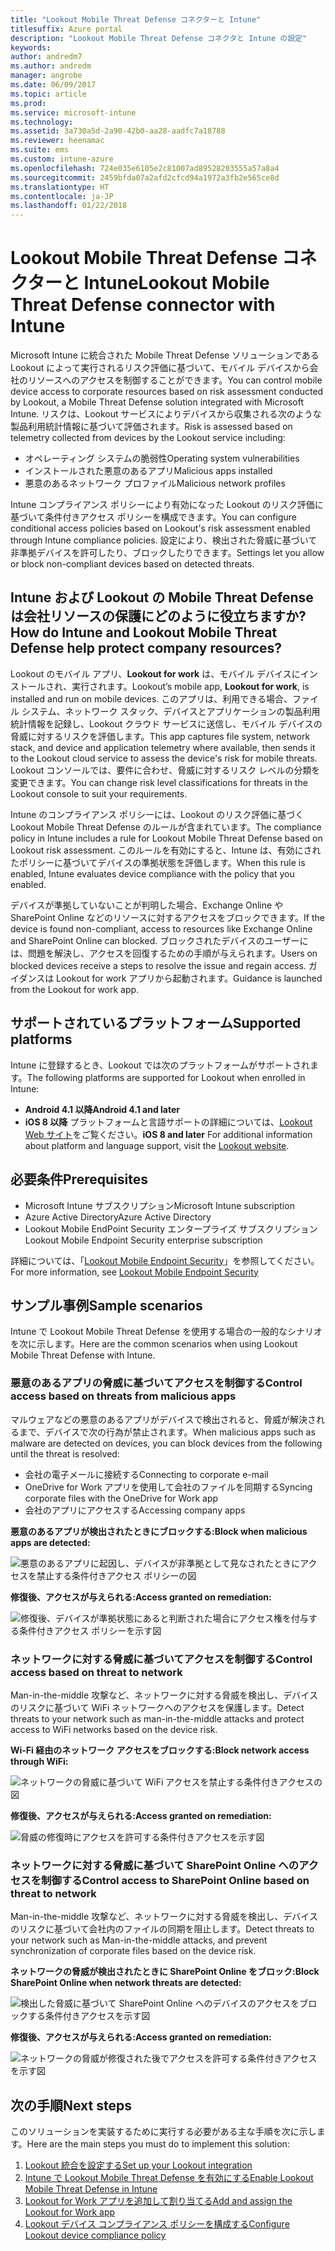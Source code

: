```yaml
---
title: "Lookout Mobile Threat Defense コネクターと Intune"
titlesuffix: Azure portal
description: "Lookout Mobile Threat Defense コネクタと Intune の設定"
keywords: 
author: andredm7
ms.author: andredm
manager: angrobe
ms.date: 06/09/2017
ms.topic: article
ms.prod: 
ms.service: microsoft-intune
ms.technology: 
ms.assetid: 3a730a5d-2a90-42b0-aa28-aadfc7a18788
ms.reviewer: heenamac
ms.suite: ems
ms.custom: intune-azure
ms.openlocfilehash: 724e035e6105e2c81007ad89528203555a57a8a4
ms.sourcegitcommit: 2459bfda07a2afd2cfcd94a1972a3fb2e565ce8d
ms.translationtype: HT
ms.contentlocale: ja-JP
ms.lasthandoff: 01/22/2018
---
```

# <a name="lookout-mobile-threat-defense-connector-with-intune"></a><span data-ttu-id="20e04-103">Lookout Mobile Threat Defense コネクターと Intune</span><span class="sxs-lookup"><span data-stu-id="20e04-103">Lookout Mobile Threat Defense connector with Intune</span></span>

<span data-ttu-id="20e04-104">Microsoft Intune に統合された Mobile Threat Defense ソリューションである Lookout によって実行されるリスク評価に基づいて、モバイル デバイスから会社のリソースへのアクセスを制御することができます。</span><span class="sxs-lookup"><span data-stu-id="20e04-104">You can control mobile device access to corporate resources based on risk assessment conducted by Lookout, a Mobile Threat Defense solution integrated with Microsoft Intune.</span></span> <span data-ttu-id="20e04-105">リスクは、Lookout サービスによりデバイスから収集される次のような製品利用統計情報に基づいて評価されます。</span><span class="sxs-lookup"><span data-stu-id="20e04-105">Risk is assessed based on telemetry collected from devices by the Lookout service including:</span></span>
- <span data-ttu-id="20e04-106">オペレーティング システムの脆弱性</span><span class="sxs-lookup"><span data-stu-id="20e04-106">Operating system vulnerabilities</span></span>
- <span data-ttu-id="20e04-107">インストールされた悪意のあるアプリ</span><span class="sxs-lookup"><span data-stu-id="20e04-107">Malicious apps installed</span></span>
- <span data-ttu-id="20e04-108">悪意のあるネットワーク プロファイル</span><span class="sxs-lookup"><span data-stu-id="20e04-108">Malicious network profiles</span></span>

<span data-ttu-id="20e04-109">Intune コンプライアンス ポリシーにより有効になった Lookout のリスク評価に基づいて条件付きアクセス ポリシーを構成できます。</span><span class="sxs-lookup"><span data-stu-id="20e04-109">You can configure conditional access policies based on Lookout's risk assessment enabled through Intune compliance policies.</span></span> <span data-ttu-id="20e04-110">設定により、検出された脅威に基づいて非準拠デバイスを許可したり、ブロックしたりできます。</span><span class="sxs-lookup"><span data-stu-id="20e04-110">Settings let you allow or block non-compliant devices based on detected threats.</span></span>

## <a name="how-do-intune-and-lookout-mobile-threat-defense-help-protect-company-resources"></a><span data-ttu-id="20e04-111">Intune および Lookout の Mobile Threat Defense は会社リソースの保護にどのように役立ちますか?</span><span class="sxs-lookup"><span data-stu-id="20e04-111">How do Intune and Lookout Mobile Threat Defense help protect company resources?</span></span>
<span data-ttu-id="20e04-112">Lookout のモバイル アプリ、**Lookout for work** は、モバイル デバイスにインストールされ、実行されます。</span><span class="sxs-lookup"><span data-stu-id="20e04-112">Lookout’s mobile app, **Lookout for work**, is installed and run on mobile devices.</span></span> <span data-ttu-id="20e04-113">このアプリは、利用できる場合、ファイル システム、ネットワーク スタック、デバイスとアプリケーションの製品利用統計情報を記録し、Lookout クラウド サービスに送信し、モバイル デバイスの脅威に対するリスクを評価します。</span><span class="sxs-lookup"><span data-stu-id="20e04-113">This app captures file system, network stack, and device and application telemetry where available, then sends it to the Lookout cloud service to assess the device's risk for mobile threats.</span></span> <span data-ttu-id="20e04-114">Lookout コンソールでは、要件に合わせ、脅威に対するリスク レベルの分類を変更できます。</span><span class="sxs-lookup"><span data-stu-id="20e04-114">You can change risk level classifications for threats in the Lookout console to suit your requirements.</span></span>  

<span data-ttu-id="20e04-115">Intune のコンプライアンス ポリシーには、Lookout のリスク評価に基づく Lookout Mobile Threat Defense のルールが含まれています。</span><span class="sxs-lookup"><span data-stu-id="20e04-115">The compliance policy in Intune includes a rule for Lookout Mobile Threat Defense based on Lookout risk assessment.</span></span> <span data-ttu-id="20e04-116">このルールを有効にすると、Intune は、有効にされたポリシーに基づいてデバイスの準拠状態を評価します。</span><span class="sxs-lookup"><span data-stu-id="20e04-116">When this rule is enabled, Intune evaluates device compliance with the policy that you enabled.</span></span>

<span data-ttu-id="20e04-117">デバイスが準拠していないことが判明した場合、Exchange Online や SharePoint Online などのリソースに対するアクセスをブロックできます。</span><span class="sxs-lookup"><span data-stu-id="20e04-117">If the device is found non-compliant, access to resources like Exchange Online and SharePoint Online can blocked.</span></span> <span data-ttu-id="20e04-118">ブロックされたデバイスのユーザーには、問題を解決し、アクセスを回復するための手順が与えられます。</span><span class="sxs-lookup"><span data-stu-id="20e04-118">Users on blocked devices receive a steps to resolve the issue and regain access.</span></span> <span data-ttu-id="20e04-119">ガイダンスは Lookout for work アプリから起動されます。</span><span class="sxs-lookup"><span data-stu-id="20e04-119">Guidance is launched from the Lookout for work app.</span></span>

## <a name="supported-platforms"></a><span data-ttu-id="20e04-120">サポートされているプラットフォーム</span><span class="sxs-lookup"><span data-stu-id="20e04-120">Supported platforms</span></span>
<span data-ttu-id="20e04-121">Intune に登録するとき、Lookout では次のプラットフォームがサポートされます。</span><span class="sxs-lookup"><span data-stu-id="20e04-121">The following platforms are supported for Lookout when enrolled in Intune:</span></span>
* <span data-ttu-id="20e04-122">**Android 4.1 以降**</span><span class="sxs-lookup"><span data-stu-id="20e04-122">**Android 4.1 and later**</span></span>
* <span data-ttu-id="20e04-123">**iOS 8 以降** プラットフォームと言語サポートの詳細については、[Lookout Web サイト](https://personal.support.lookout.com/hc/articles/114094140253)をご覧ください。</span><span class="sxs-lookup"><span data-stu-id="20e04-123">**iOS 8 and later** For additional information about platform and language support, visit the [Lookout website](https://personal.support.lookout.com/hc/articles/114094140253).</span></span>

## <a name="prerequisites"></a><span data-ttu-id="20e04-124">必要条件</span><span class="sxs-lookup"><span data-stu-id="20e04-124">Prerequisites</span></span>
* <span data-ttu-id="20e04-125">Microsoft Intune サブスクリプション</span><span class="sxs-lookup"><span data-stu-id="20e04-125">Microsoft Intune subscription</span></span>
* <span data-ttu-id="20e04-126">Azure Active Directory</span><span class="sxs-lookup"><span data-stu-id="20e04-126">Azure Active Directory</span></span>
* <span data-ttu-id="20e04-127">Lookout Mobile EndPoint Security エンタープライズ サブスクリプション</span><span class="sxs-lookup"><span data-stu-id="20e04-127">Lookout Mobile Endpoint Security enterprise subscription</span></span>  

<span data-ttu-id="20e04-128">詳細については、「[Lookout Mobile Endpoint Security](https://www.lookout.com/products/mobile-endpoint-security)」を参照してください。</span><span class="sxs-lookup"><span data-stu-id="20e04-128">For more information, see [Lookout Mobile Endpoint Security](https://www.lookout.com/products/mobile-endpoint-security)</span></span>

## <a name="sample-scenarios"></a><span data-ttu-id="20e04-129">サンプル事例</span><span class="sxs-lookup"><span data-stu-id="20e04-129">Sample scenarios</span></span>

<span data-ttu-id="20e04-130">Intune で Lookout Mobile Threat Defense を使用する場合の一般的なシナリオを次に示します。</span><span class="sxs-lookup"><span data-stu-id="20e04-130">Here are the common scenarios when using Lookout Mobile Threat Defense with Intune.</span></span>

### <a name="control-access-based-on-threats-from-malicious-apps"></a><span data-ttu-id="20e04-131">悪意のあるアプリの脅威に基づいてアクセスを制御する</span><span class="sxs-lookup"><span data-stu-id="20e04-131">Control access based on threats from malicious apps</span></span>
<span data-ttu-id="20e04-132">マルウェアなどの悪意のあるアプリがデバイスで検出されると、脅威が解決されるまで、デバイスで次の行為が禁止されます。</span><span class="sxs-lookup"><span data-stu-id="20e04-132">When malicious apps such as malware are detected on devices, you can block devices from the following until the threat is resolved:</span></span>
* <span data-ttu-id="20e04-133">会社の電子メールに接続する</span><span class="sxs-lookup"><span data-stu-id="20e04-133">Connecting to corporate e-mail</span></span>
* <span data-ttu-id="20e04-134">OneDrive for Work アプリを使用して会社のファイルを同期する</span><span class="sxs-lookup"><span data-stu-id="20e04-134">Syncing corporate files with the OneDrive for Work app</span></span>
* <span data-ttu-id="20e04-135">会社のアプリにアクセスする</span><span class="sxs-lookup"><span data-stu-id="20e04-135">Accessing company apps</span></span>

<span data-ttu-id="20e04-136">**悪意のあるアプリが検出されたときにブロックする:**</span><span class="sxs-lookup"><span data-stu-id="20e04-136">**Block when malicious apps are detected:**</span></span>

![悪意のあるアプリに起因し、デバイスが非準拠として見なされたときにアクセスを禁止する条件付きアクセス ポリシーの図](./media/malicious-apps-blocked.png)

<span data-ttu-id="20e04-138">**修復後、アクセスが与えられる:**</span><span class="sxs-lookup"><span data-stu-id="20e04-138">**Access granted on remediation:**</span></span>

![修復後、デバイスが準拠状態にあると判断された場合にアクセス権を付与する条件付きアクセス ポリシーを示す図](./media/malicious-apps-unblocked.png)

### <a name="control-access-based-on-threat-to-network"></a><span data-ttu-id="20e04-140">ネットワークに対する脅威に基づいてアクセスを制御する</span><span class="sxs-lookup"><span data-stu-id="20e04-140">Control access based on threat to network</span></span>
<span data-ttu-id="20e04-141">Man-in-the-middle 攻撃など、ネットワークに対する脅威を検出し、デバイスのリスクに基づいて WiFi ネットワークへのアクセスを保護します。</span><span class="sxs-lookup"><span data-stu-id="20e04-141">Detect threats to your network such as man-in-the-middle attacks and protect access to WiFi networks based on the device risk.</span></span>

<span data-ttu-id="20e04-142">**Wi-Fi 経由のネットワーク アクセスをブロックする:**</span><span class="sxs-lookup"><span data-stu-id="20e04-142">**Block network access through WiFi:**</span></span>

![ネットワークの脅威に基づいて WiFi アクセスを禁止する条件付きアクセスの図](./media/network-wifi-blocked.png)

<span data-ttu-id="20e04-144">**修復後、アクセスが与えられる:**</span><span class="sxs-lookup"><span data-stu-id="20e04-144">**Access granted on remediation:**</span></span>

![脅威の修復時にアクセスを許可する条件付きアクセスを示す図](./media/network-wifi-unblocked.png)
### <a name="control-access-to-sharepoint-online-based-on-threat-to-network"></a><span data-ttu-id="20e04-146">ネットワークに対する脅威に基づいて SharePoint Online へのアクセスを制御する</span><span class="sxs-lookup"><span data-stu-id="20e04-146">Control access to SharePoint Online based on threat to network</span></span>

<span data-ttu-id="20e04-147">Man-in-the-middle 攻撃など、ネットワークに対する脅威を検出し、デバイスのリスクに基づいて会社内のファイルの同期を阻止します。</span><span class="sxs-lookup"><span data-stu-id="20e04-147">Detect threats to your network such as Man-in-the-middle attacks, and prevent synchronization of corporate files based on the device risk.</span></span>

<span data-ttu-id="20e04-148">**ネットワークの脅威が検出されたときに SharePoint Online をブロック:**</span><span class="sxs-lookup"><span data-stu-id="20e04-148">**Block SharePoint Online when network threats are detected:**</span></span>

![検出した脅威に基づいて SharePoint Online へのデバイスのアクセスをブロックする条件付きアクセスを示す図](./media/network-spo-blocked.png)


<span data-ttu-id="20e04-150">**修復後、アクセスが与えられる:**</span><span class="sxs-lookup"><span data-stu-id="20e04-150">**Access granted on remediation:**</span></span>

![ネットワークの脅威が修復された後でアクセスを許可する条件付きアクセスを示す図](./media/network-spo-unblocked.png)

## <a name="next-steps"></a><span data-ttu-id="20e04-152">次の手順</span><span class="sxs-lookup"><span data-stu-id="20e04-152">Next steps</span></span>
<span data-ttu-id="20e04-153">このソリューションを実装するために実行する必要がある主な手順を次に示します。</span><span class="sxs-lookup"><span data-stu-id="20e04-153">Here are the main steps you must do to implement this solution:</span></span>
1.  [<span data-ttu-id="20e04-154">Lookout 統合を設定する</span><span class="sxs-lookup"><span data-stu-id="20e04-154">Set up your Lookout integration</span></span>](lookout-mtd-connector-integration.md)
2.  [<span data-ttu-id="20e04-155">Intune で Lookout Mobile Threat Defense を有効にする</span><span class="sxs-lookup"><span data-stu-id="20e04-155">Enable Lookout Mobile Threat Defense in Intune</span></span>](mtd-connector-enable.md)
3.  [<span data-ttu-id="20e04-156">Lookout for Work アプリを追加して割り当てる</span><span class="sxs-lookup"><span data-stu-id="20e04-156">Add and assign the Lookout for Work app</span></span>](mtd-apps-ios-app-configuration-policy-add-assign.md)
4.  [<span data-ttu-id="20e04-157">Lookout デバイス コンプライアンス ポリシーを構成する</span><span class="sxs-lookup"><span data-stu-id="20e04-157">Configure Lookout device compliance policy</span></span>](mtd-device-compliance-policy-create.md)
